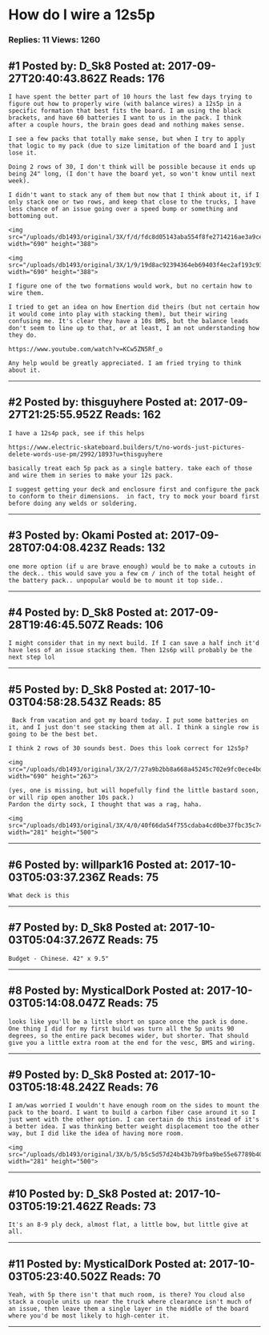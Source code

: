 # How do I wire a 12s5p

### Replies: 11 Views: 1260

## \#1 Posted by: D_Sk8 Posted at: 2017-09-27T20:40:43.862Z Reads: 176

```
I have spent the better part of 10 hours the last few days trying to figure out how to properly wire (with balance wires) a 12s5p in a specific formation that best fits the board. I am using the black brackets, and have 60 batteries I want to us in the pack. I think after a couple hours, the brain goes dead and nothing makes sense.

I see a few packs that totally make sense, but when I try to apply that logic to my pack (due to size limitation of the board and I just lose it.

Doing 2 rows of 30, I don't think will be possible because it ends up being 24" long, (I don't have the board yet, so won't know until next week).

I didn't want to stack any of them but now that I think about it, if I only stack one or two rows, and keep that close to the trucks, I have less chance of an issue going over a speed bump or something and bottoming out.

<img src="/uploads/db1493/original/3X/f/d/fdc8d05143aba554f8fe2714216ae3a9ce6827c8.jpg" width="690" height="388">

<img src="/uploads/db1493/original/3X/1/9/19d8ac92394364eb69403f4ec2af193c93487855.jpg" width="690" height="388">

I figure one of the two formations would work, but no certain how to wire them.

I tried to get an idea on how Enertion did theirs (but not certain how it would come into play with stacking them), but their wiring confusing me. It's clear they have a 10s BMS, but the balance leads don't seem to line up to that, or at least, I am not understanding how they do.

https://www.youtube.com/watch?v=KCw5ZN5Rf_o

Any help would be greatly appreciated. I am fried trying to think about it.
```

---
## \#2 Posted by: thisguyhere Posted at: 2017-09-27T21:25:55.952Z Reads: 162

```
I have a 12s4p pack, see if this helps

https://www.electric-skateboard.builders/t/no-words-just-pictures-delete-words-use-pm/2992/1893?u=thisguyhere

basically treat each 5p pack as a single battery. take each of those and wire them in series to make your 12s pack.

I suggest getting your deck and enclosure first and configure the pack to conform to their dimensions.  in fact, try to mock your board first before doing any welds or soldering.
```

---
## \#3 Posted by: Okami Posted at: 2017-09-28T07:04:08.423Z Reads: 132

```
one more option (if u are brave enough) would be to make a cutouts in the deck.. this would save you a few cm / inch of the total height of the battery pack.. unpopular would be to mount it top side..
```

---
## \#4 Posted by: D_Sk8 Posted at: 2017-09-28T19:46:45.507Z Reads: 106

```
I might consider that in my next build. If I can save a half inch it'd have less of an issue stacking them. Then 12s6p will probably be the next step lol
```

---
## \#5 Posted by: D_Sk8 Posted at: 2017-10-03T04:58:28.543Z Reads: 85

```
 Back from vacation and got my board today. I put some batteries on it, and I just don't see stacking them at all. I think a single row is going to be the best bet.

I think 2 rows of 30 sounds best. Does this look correct for 12s5p?

<img src="/uploads/db1493/original/3X/2/7/27a9b2bb8a668a45245c702e9fc0ece4bd0cfa50.jpg" width="690" height="263">

(yes, one is missing, but will hopefully find the little bastard soon, or will rip open another 10s pack.)
Pardon the dirty sock, I thought that was a rag, haha.

<img src="/uploads/db1493/original/3X/4/0/40f66da54f755cdaba4cd0be37fbc35c74ab984d.jpg" width="281" height="500">
```

---
## \#6 Posted by: willpark16 Posted at: 2017-10-03T05:03:37.236Z Reads: 75

```
What deck is this
```

---
## \#7 Posted by: D_Sk8 Posted at: 2017-10-03T05:04:37.267Z Reads: 75

```
Budget - Chinese. 42" x 9.5"
```

---
## \#8 Posted by: MysticalDork Posted at: 2017-10-03T05:14:08.047Z Reads: 75

```
looks like you'll be a little short on space once the pack is done. One thing I did for my first build was turn all the 5p units 90 degrees, so the entire pack becomes wider, but shorter. That should give you a little extra room at the end for the vesc, BMS and wiring.
```

---
## \#9 Posted by: D_Sk8 Posted at: 2017-10-03T05:18:48.242Z Reads: 76

```
I am/was worried I wouldn't have enough room on the sides to mount the pack to the board. I want to build a carbon fiber case around it so I just went with the other option. I can certain do this instead of it's a better idea. I was thinking better weight displacement too the other way, but I did like the idea of having more room.

<img src="/uploads/db1493/original/3X/b/5/b5c5d57d24b43b7b9fba9be55e67789b40acad11.jpg" width="281" height="500">
```

---
## \#10 Posted by: D_Sk8 Posted at: 2017-10-03T05:19:21.462Z Reads: 73

```
It's an 8-9 ply deck, almost flat, a little bow, but little give at all.
```

---
## \#11 Posted by: MysticalDork Posted at: 2017-10-03T05:23:40.502Z Reads: 70

```
Yeah, with 5p there isn't that much room, is there? You cloud also stack a couple units up near the truck where clearance isn't much of an issue, then leave them a single layer in the middle of the board where you'd be most likely to high-center it.
```

---

